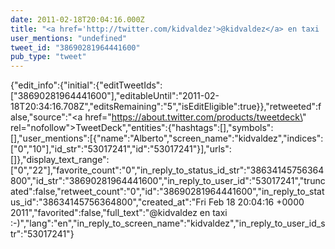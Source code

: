 ```yaml
---
date: 2011-02-18T20:04:16.000Z
title: "<a href='http://twitter.com/kidvaldez'>@kidvaldez</a> en taxi :-)″"
user_mentions: "undefined"
tweet_id: "38690281964441600"
pub_type: "tweet"
---
```

{"edit_info":{"initial":{"editTweetIds":["38690281964441600"],"editableUntil":"2011-02-18T20:34:16.708Z","editsRemaining":"5","isEditEligible":true}},"retweeted":false,"source":"<a href=\"https://about.twitter.com/products/tweetdeck\" rel=\"nofollow\">TweetDeck</a>","entities":{"hashtags":[],"symbols":[],"user_mentions":[{"name":"Alberto","screen_name":"kidvaldez","indices":["0","10"],"id_str":"53017241","id":"53017241"}],"urls":[]},"display_text_range":["0","22"],"favorite_count":"0","in_reply_to_status_id_str":"38634145756364800","id_str":"38690281964441600","in_reply_to_user_id":"53017241","truncated":false,"retweet_count":"0","id":"38690281964441600","in_reply_to_status_id":"38634145756364800","created_at":"Fri Feb 18 20:04:16 +0000 2011","favorited":false,"full_text":"@kidvaldez en taxi :-)","lang":"en","in_reply_to_screen_name":"kidvaldez","in_reply_to_user_id_str":"53017241"}
